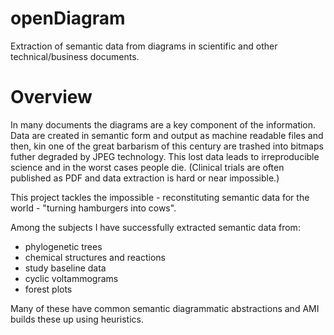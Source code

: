 # openDiagram
Extraction of semantic data from diagrams in scientific and other technical/business documents.

# Overview

In many documents the diagrams are a key component of the information. Data are created in semantic form and output as machine readable files and then, kin one of the great barbarism of this century are trashed into bitmaps futher degraded by JPEG technology. This lost data leads to irreproducible science and in the worst cases people die. (Clinical trials are often published as PDF and data extraction is hard or near impossible.)

This project tackles the impossible - reconstituting semantic data for the world - "turning hamburgers into cows". 

Among the subjects I have successfully extracted semantic data from:
* phylogenetic trees
* chemical structures and reactions
* study baseline data
* cyclic voltammograms
* forest plots

Many of these have common semantic diagrammatic abstractions and AMI builds these up using heuristics.

## 
